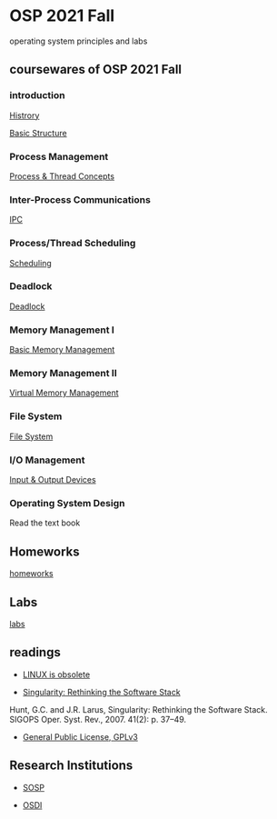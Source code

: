# OSP 2021 Fall
operating system principles and labs
## coursewares of OSP 2021 Fall

### introduction
[Histrory](/AllinAll/coursewares/OS_01_IntroductionAhistroryEn.pdf)

[Basic Structure](/AllinAll/coursewares/OS_01_IntroductionBstructEn.pdf)

### Process Management
[Process & Thread Concepts](/AllinAll/coursewares/OS_03_processthread_01_basicEnV2020V1.pdf)

### Inter-Process Communications
[IPC](/AllinAll/coursewares/OS_03_processthread_02_ipcEnok.pdf)

### Process/Thread Scheduling
[Scheduling](/AllinAll/coursewares/OS_03_processthread_03_schedulingEn.pdf)

### Deadlock
[Deadlock](/AllinAll/coursewares/OS_03_processthread_04_deadlocksEn.pdf)

### Memory Management I
[Basic Memory Management](/AllinAll/coursewares/OS_04_memory_01_basicEn.pdf)

### Memory Management II
[Virtual Memory Management](/AllinAll/coursewares/OS_04_memory_02_virtualEn.pdf)

### File System
[File System](/AllinAll/coursewares/OS_06_filesystem_01_basic.pdf)

### I/O Management
[Input & Output Devices](/AllinAll/coursewares/OS_05_IO_ManagementEn01Basic.pdf)

### Operating System Design
Read the text book

## Homeworks
[homeworks](/AllinAll/homeworks)

## Labs
[labs](/AllinAll/labs)

## readings
* [LINUX is obsolete](/AllinAll/others/LINUXisobsolete.pdf)

* [Singularity: Rethinking the Software Stack](/AllinAll/others/osr2007_rethinkingsoftwarestack.pdf)

Hunt, G.C. and J.R. Larus, Singularity: Rethinking the Software Stack. SIGOPS Oper. Syst. Rev., 2007. 41(2): p. 37–49.


* [General Public License, GPLv3](https://www.gnu.org/licenses/gpl-3.0.en.html)


## Research Institutions

* [SOSP](http://www.sosp.org/)

* [OSDI](https://www.usenix.org/conference/osdi20)
